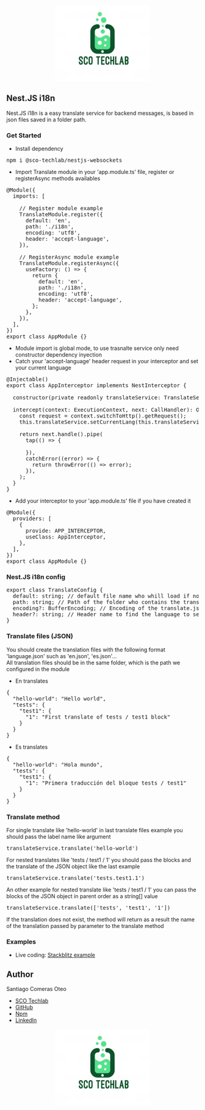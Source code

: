 <p align="center">
  <img src="sco-techlab.png" alt="plot" width="250" />
</p>

## Nest.JS i18n
Nest.JS i18n is a easy translate service for backend messages, is based in json files saved in a folder path.

### Get Started
- Install dependency
<pre>
npm i @sco-techlab/nestjs-websockets
</pre>
- Import Translate module in your 'app.module.ts' file, register or registerAsync methods availables
<pre>
@Module({
  imports: [

    // Register module example
    TranslateModule.register({
      default: 'en',
      path: './i18n',
      encoding: 'utf8',
      header: 'accept-language',
    }),

    // RegisterAsync module example
    TranslateModule.registerAsync({
      useFactory: () => {
        return {
          default: 'en',
          path: './i18n',
          encoding: 'utf8',
          header: 'accept-language',
        };
      },
    }),
  ],
})
export class AppModule {}
</pre>
- Module import is global mode, to use trasnalte service only need constructor dependency inyection
- Catch your 'accept-language' header request in your interceptor and set your current language
<pre>
@Injectable()
export class AppInterceptor implements NestInterceptor {

  constructor(private readonly translateService: TranslateService) {}

  intercept(context: ExecutionContext, next: CallHandler): Observable&lt;any&gt; {
    const request = context.switchToHttp().getRequest();
    this.translateService.setCurrentLang(this.translateService.requestLanguage(request));
    
    return next.handle().pipe(
      tap(() => {
        
      }),
      catchError((error) => {
        return throwError(() => error);
      }),
    );
  }
}
</pre>
- Add your interceptor to your 'app.module.ts' file if you have created it
<pre>
@Module({
  providers: [
    {
      provide: APP_INTERCEPTOR,
      useClass: AppInterceptor,
    },
  ],
})
export class AppModule {}
</pre>


### Nest.JS i18n config
<pre>
export class TranslateConfig {
  default: string; // default file name who whill load if no accept-language header provided or accept-language header value not exists
  path: string; // Path of the folder who contains the translate.json files
  encoding?: BufferEncoding; // Encoding of the translate.json file by default value is 'utf8'
  header?: string; // Header name to find the language to set to the service in the interceptor by default value is 'accept-language'
}
</pre>


### Translate files (JSON)
You should create the translation files with the following format 'language.json' such as 'en.json', 'es.json'... <br>
All translation files should be in the same folder, which is the path we configured in the module<br>

- En translates
<pre>
{
  "hello-world": "Hello world",
  "tests": {
    "test1": {
      "1": "First translate of tests / test1 block"
    }
  }
}
</pre>
- Es translates
<pre>
{
  "hello-world": "Hola mundo",
  "tests": {
    "test1": {
      "1": "Primera traducción del bloque tests / test1"
    }
  }
}
</pre>

### Translate method
For single translate like 'hello-world' in last translate files example you should pass the label name like argument
<pre>
translateService.translate('hello-world')
</pre>

For nested translates like 'tests / test1 / 1' you should pass the blocks and the translate of the JSON object like the last example
<pre>
translateService.translate('tests.test1.1')
</pre>

An other example for nested translate like 'tests / test1 / 1' you can pass the blocks of the JSON object in parent order as a string[] value
<pre>
translateService.translate(['tests', 'test1', '1'])
</pre>

If the translation does not exist, the method will return as a result the name of the translation passed by parameter to the translate method

### Examples
- Live coding: [Stackblitz example](https://stackblitz.com/edit/sco-techlab-nestjs-websockets?file=src%2Fapp.interceptor.ts)

## Author
Santiago Comeras Oteo
- <a href="https://web.sco-techlab.es/">SCO Techlab</a>
- <a href="https://github.com/SCO-Techlab">GitHub</a>
- <a href="https://www.npmjs.com/settings/sco-techlab/packages">Npm</a>
- <a href="https://www.linkedin.com/in/santiago-comeras-oteo-4646191b3/">LinkedIn</a>  

<p align="center">
  <img src="sco-techlab.png" alt="plot" width="250" />
</p>